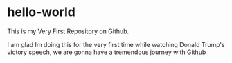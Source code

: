 # hello-world
This is my Very First Repository on Github.

I am glad Im doing this for the very first time while watching Donald Trump's victory speech, we are gonna have a tremendous journey with Github
